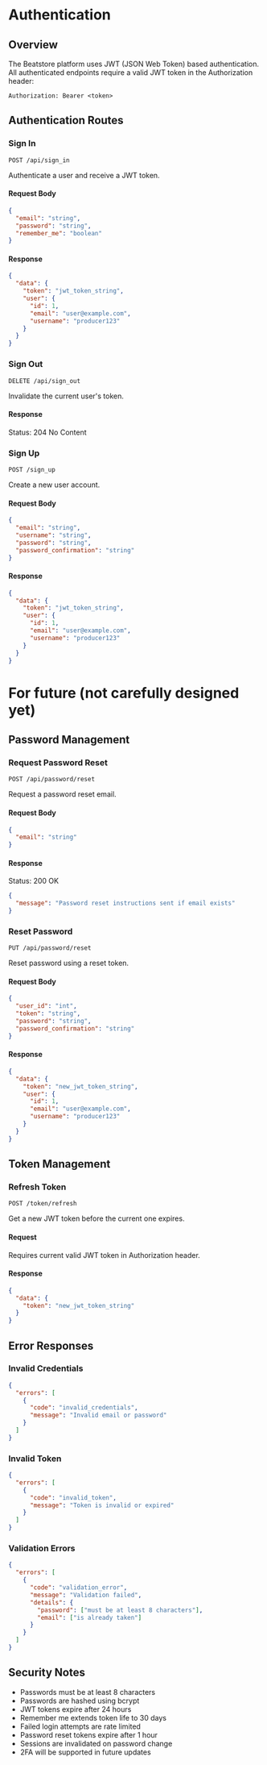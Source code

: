 # Authentication

## Overview

The Beatstore platform uses JWT (JSON Web Token) based authentication. All authenticated endpoints require a valid JWT token in the Authorization header:
```
Authorization: Bearer <token>
```

## Authentication Routes

### Sign In
`POST /api/sign_in`

Authenticate a user and receive a JWT token.

#### Request Body
```json
{
  "email": "string",
  "password": "string",
  "remember_me": "boolean"
}
```

#### Response
```json
{
  "data": {
    "token": "jwt_token_string",
    "user": {
      "id": 1,
      "email": "user@example.com",
      "username": "producer123"
    }
  }
}
```

### Sign Out
`DELETE /api/sign_out`

Invalidate the current user's token.

#### Response
Status: 204 No Content

### Sign Up
`POST /sign_up`

Create a new user account.

#### Request Body
```json
{
  "email": "string",
  "username": "string",
  "password": "string",
  "password_confirmation": "string"
}
```

#### Response
```json
{
  "data": {
    "token": "jwt_token_string",
    "user": {
      "id": 1,
      "email": "user@example.com",
      "username": "producer123"
    }
  }
}
```

# For future (not carefully designed yet)

## Password Management

### Request Password Reset
`POST /api/password/reset`

Request a password reset email.

#### Request Body
```json
{
  "email": "string"
}
```

#### Response
Status: 200 OK
```json
{
  "message": "Password reset instructions sent if email exists"
}
```

### Reset Password
`PUT /api/password/reset`

Reset password using a reset token.

#### Request Body
```json
{
  "user_id": "int",
  "token": "string",
  "password": "string",
  "password_confirmation": "string"
}
```

#### Response
```json
{
  "data": {
    "token": "new_jwt_token_string",
    "user": {
      "id": 1,
      "email": "user@example.com",
      "username": "producer123"
    }
  }
}
```

## Token Management

### Refresh Token
`POST /token/refresh`

Get a new JWT token before the current one expires.

#### Request
Requires current valid JWT token in Authorization header.

#### Response
```json
{
  "data": {
    "token": "new_jwt_token_string"
  }
}
```

## Error Responses

### Invalid Credentials
```json
{
  "errors": [
    {
      "code": "invalid_credentials",
      "message": "Invalid email or password"
    }
  ]
}
```

### Invalid Token
```json
{
  "errors": [
    {
      "code": "invalid_token",
      "message": "Token is invalid or expired"
    }
  ]
}
```

### Validation Errors
```json
{
  "errors": [
    {
      "code": "validation_error",
      "message": "Validation failed",
      "details": {
        "password": ["must be at least 8 characters"],
        "email": ["is already taken"]
      }
    }
  ]
}
```

## Security Notes

- Passwords must be at least 8 characters
- Passwords are hashed using bcrypt
- JWT tokens expire after 24 hours
- Remember me extends token life to 30 days
- Failed login attempts are rate limited
- Password reset tokens expire after 1 hour
- Sessions are invalidated on password change
- 2FA will be supported in future updates